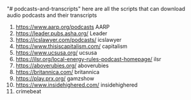 "# podcasts-and-transcripts" 
here are all the scripts that can download audio podcasts and their transcripts

1. https://www.aarp.org/podcasts AARP
2. https://leader.pubs.asha.org/ Leader
3. https://icslawyer.com/podcasts/ icslawyer
4. https://www.thisiscapitalism.com/ capitalism
5. https://www.ucsusa.org/ ucsusa
6. https://ilsr.org/local-energy-rules-podcast-homepage/ ilsr
7. https://aboverubies.org/ aboverubies
8. https://britannica.com/ britannica
9. https://play.prx.org/ gamzshow
10. https://www.insidehighered.com/ insidehighered
11. crimebeat